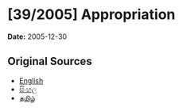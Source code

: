 # [39/2005] Appropriation

**Date:** 2005-12-30

## Original Sources

- [English](https://documents.gov.lk/view/acts/2005/12/39-2005_E.pdf)
- [සිංහල](https://documents.gov.lk/view/acts/2005/12/39-2005_S.pdf)
- [தமிழ்](https://documents.gov.lk/view/acts/2005/12/39-2005_T.pdf)
